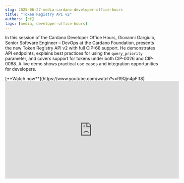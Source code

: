 ```yaml
---
slug: 2025-06-27-media-cardano-developer-office-hours
title: "Token Registry API v2"
authors: [cf]
tags: [media, developer-office-hours]
---
```


In this session of the Cardano Developer Office Hours, Giovanni Gargiulo, Senior Software Engineer – DevOps at the Cardano Foundation, presents the new Token Registry API v2 with full CIP-68 support. He demonstrates API endpoints, explains best practices for using the `query_priority` parameter, and covers support for tokens under both CIP-0026 and CIP-0068. A live demo shows practical use cases and integration opportunities for developers.

<div style={{ textAlign: 'right' }}>
[**Watch now**](https://www.youtube.com/watch?v=R9Qjn4pFIf8)
</div>

<iframe width="560" height="315" src="https://www.youtube-nocookie.com/embed/R9Qjn4pFIf8" title="YouTube video player" frameborder="0" allow="accelerometer; autoplay; clipboard-write; encrypted-media; gyroscope; picture-in-picture; web-share" referrerpolicy="strict-origin-when-cross-origin" allowfullscreen></iframe>